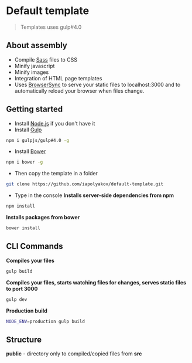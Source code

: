 # Default template
> Templates uses gulp#4.0

## About assembly
* Compile [Sass](http://sass-lang.com/) files to CSS
* Minify javascript
* Minify images
* Integration of HTML page templates
* Uses [BrowserSync](http://www.browsersync.io/) to serve your static files to localhost:3000 and to automatically reload your browser when files change.

## Getting started
* Install [Node.js](http://nodejs.org/) if you don't have it
* Install [Gulp](http://gulpjs.com/)
```sh
npm i gulpjs/gulp#4.0 -g
```
* Install [Bower](http://bower.io/)
```sh
npm i bower -g
```
* Then copy the template in a folder
```sh
git clone https://github.com/iapolyakov/default-template.git
```
* Type in the console
**Installs server-side dependencies from npm**
```sh
npm install
```
**Installs packages from bower**
```sh
bower install
```

## CLI Commands
**Compiles your files**
```sh
gulp build
```
**Compiles your files, starts watching files for changes, serves static files to port 3000**
```sh
gulp dev
```

**Production build**
```sh
NODE_ENV=production gulp build
```

## Structure

**public** - directory only to compiled/copied files from **src**

